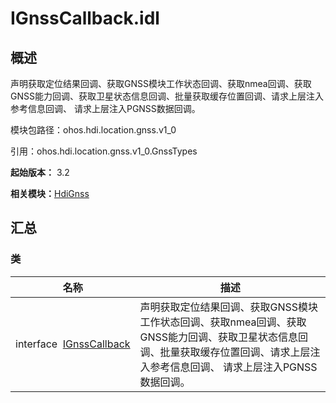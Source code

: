 # IGnssCallback.idl


## 概述

声明获取定位结果回调、获取GNSS模块工作状态回调、获取nmea回调、获取GNSS能力回调、获取卫星状态信息回调、批量获取缓存位置回调、请求上层注入参考信息回调、 请求上层注入PGNSS数据回调。

模块包路径：ohos.hdi.location.gnss.v1_0

引用：ohos.hdi.location.gnss.v1_0.GnssTypes

**起始版本：** 3.2

**相关模块：**[HdiGnss](_hdi_gnss.md)


## 汇总


### 类

| 名称 | 描述 | 
| -------- | -------- |
| interface&nbsp;&nbsp;[IGnssCallback](interface_i_gnss_callback.md) | 声明获取定位结果回调、获取GNSS模块工作状态回调、获取nmea回调、获取GNSS能力回调、获取卫星状态信息回调、批量获取缓存位置回调、请求上层注入参考信息回调、 请求上层注入PGNSS数据回调。  | 
